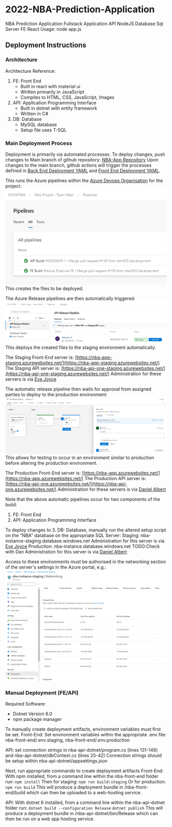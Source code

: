 # 2022-NBA-Prediction-Application
NBA Prediction Application Fullstack Application API NodeJS Database Sql Server FE React
Usage: node app.js

## Deployment Instructions
### Architecture
Architecture Reference:
 1. FE: Front End 
    - Built in react with material ui
    - Written primarily in JavaScript
    - Compiles to HTML, CSS, JavaScript, Images
 2. API: Application Programming Interface 
    - Built in dotnet with entity framework
    - Written in C#
 3. DB: Database
    - MySQL database
    - Setup file uses T-SQL

### Main Deployment Process
Deployment is primarily via automated processes.
To deploy changes, push changes to Main branch of github repository: [NBA-App Repository](https://github.com/dan933/2022-NBA-Prediction-Application)
Upon changes to the main branch, github actions will trigger the processes defined in [Back End Deployment YAML](https://github.com/dan933/2022-NBA-Prediction-Application/blob/main/API-azure-pipelines.yml) and [Front End Deployment YAML](https://github.com/dan933/2022-NBA-Prediction-Application/blob/main/FE-azure-pipelines.yml).

This runs the Azure pipelines within the [Azure Devops Organisation](https://dev.azure.com/101347494/Nba%20Project%20-%20Team%20West) for the project:
![Pipelines](https://github.com/dan933/2022-NBA-Prediction-Application/blob/release-docs/docs/pipelines.png?raw=true)
This creates the files to be deployed.

The Azure Release pipelines are then automatically triggered:
![Releases](https://github.com/dan933/2022-NBA-Prediction-Application/blob/release-docs/docs/releases.png?raw=true)
This deploys the created files to the staging environment automatically.

The Staging Front-End server is:
[https://nba-app-staging.azurewebsites.net/](https://nba-app-staging.azurewebsites.net/)
The Staging API server is:
[https://nba-api-one-staging.azurewebsites.net/](https://nba-api-one-staging.azurewebsites.net/)
Administration for these servers is via [Eve Joyce](mailto:103681990@student.swin.edu.au)

The automatic release pipeline then waits for approval from assigned parties to deploy to the production environment:
![Approval](https://github.com/dan933/2022-NBA-Prediction-Application/blob/release-docs/docs/approval.png?raw=true)
This allows for testing to occur in an environment similar to production before altering the production environment.

The Production Front-End server is:
[https://nba-app.azurewebsites.net/](https://nba-app.azurewebsites.net/)
The Production API server is:
[https://nba-api-one.azurewebsites.net/](https://nba-api-one.azurewebsites.net/)
Administration for these servers is via [Daniel Albert](mailto:101347494@student.swin.edu.au)

Note that the above automatic pipelines occur for two components of the build:
 1. FE: Front End
 2. API: Application Programming Interface

To deploy changes to 3. DB: Database, manually run the altered setup script on the "NBA" database on the appropriate SQL Server:
Staging: nba-instance-staging.database.windows.net
Administration for this server is via [Eve Joyce](mailto:103681990@student.swin.edu.au)
Production: nba-instance.database.windows.net TODO:Check with Dan
Administration for this server is via [Daniel Albert](mailto:101347494@student.swin.edu.au)

Access to these environments must be authorised in the networking section of the server's settings in the Azure portal, e.g.:
![SQL Connection Firewall](https://github.com/dan933/2022-NBA-Prediction-Application/blob/release-docs/docs/SQL-connection-firewall.png?raw=true)

### Manual Deployment (FE/API)
Required Software:
 - Dotnet Version 6.0
 - npm package manager

To manually create deployment artifacts, environment variables must first be set.
Front-End:
Set environment variables within the appropriate .env file:
nba-front-end/.env.staging, nba-front-end/.env.production

API:
set connection strings in nba-api-dotnet/program.cs (lines 131-149) and nba-api-dotnet/dbContext.cs (lines 25-42)
Connection strings should be setup within nba-api-dotnet/appsettings.json

Next, run appropriate commands to create deployment artifacts
Front-End:
With npm installed, from a command line within the nba-front-end folder run:
`npm install`
Then for staging:
`npm run build:staging`
Or for production:
`npm run build`
This will produce a deployment bundle in /nba-front-end/build which can then be uploaded to a web-hosting service.

API:
With dotnet 6 installed, from a command line within the nba-api-dotnet folder run:
`dotnet build --configuration Release`
`dotnet publish`
This will produce a deployment bundle in /nba-api-dotnet/bin/Release which can then be run on a web app hosting service.
